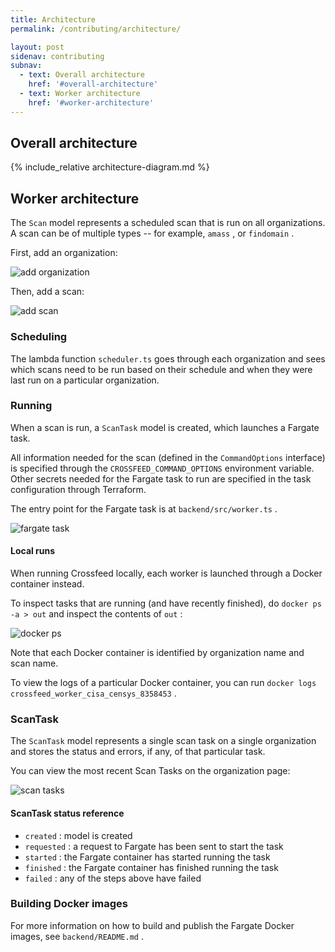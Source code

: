 ```yaml
---
title: Architecture
permalink: /contributing/architecture/

layout: post
sidenav: contributing
subnav:
  - text: Overall architecture
    href: '#overall-architecture'
  - text: Worker architecture
    href: '#worker-architecture'
---
```


## Overall architecture

<!--

To edit this graph, view this page in a browser, click on the graph, and click the "edit" button to view it in draw.io.

Once you've made changes, click File -> Embed -> HTML to get the new architecture HTML code, then put it in architecture-diagram.md.

-->

{% include_relative architecture-diagram.md %}

## Worker architecture

The `Scan` model represents a scheduled scan that is run on all organizations.
A scan can be of multiple types -- for example, `amass` , or `findomain` .

First, add an organization:

![add organization](https://github.com/cisagov/crossfeed/raw/62b27371d4a33f104452967dde1a85d1946da6c8/docs/img/add%20organization.png)

Then, add a scan:

![add scan](https://github.com/cisagov/crossfeed/raw/62b27371d4a33f104452967dde1a85d1946da6c8/docs/img/add%20scan.png)

### Scheduling

The lambda function `scheduler.ts` goes through each organization and sees which scans
need to be run based on their schedule and when they were last run on a particular organization.

### Running

When a scan is run, a `ScanTask` model is created, which launches a Fargate task.

All information needed for the scan (defined in the `CommandOptions` interface) is specified
through the `CROSSFEED_COMMAND_OPTIONS` environment variable. Other secrets needed for the Fargate
task to run are specified in the task configuration through Terraform.

The entry point for the Fargate task is at `backend/src/worker.ts` .

![fargate task](https://github.com/cisagov/crossfeed/raw/62b27371d4a33f104452967dde1a85d1946da6c8/docs/img/fargate%20task.png)

#### Local runs

When running Crossfeed locally, each worker is launched through a Docker container instead.

To inspect tasks that are running (and have recently finished), do `docker ps -a > out` and inspect the contents of `out` :

![docker ps](https://github.com/cisagov/crossfeed/raw/62b27371d4a33f104452967dde1a85d1946da6c8/docs/img/docker%20ps.png)

Note that each Docker container is identified by organization name and scan name.

To view the logs of a particular Docker container, you can run `docker logs crossfeed_worker_cisa_censys_8358453` .

### ScanTask

The `ScanTask` model represents a single scan task on a single organization and stores the status
and errors, if any, of that particular task.

You can view the most recent Scan Tasks on the organization page:

![scan tasks](https://github.com/cisagov/crossfeed/raw/62b27371d4a33f104452967dde1a85d1946da6c8/docs/img/scan%20tasks.png)

#### ScanTask status reference

- `created` : model is created
- `requested` : a request to Fargate has been sent to start the task
- `started` : the Fargate container has started running the task
- `finished` : the Fargate container has finished running the task
- `failed` : any of the steps above have failed

### Building Docker images

For more information on how to build and publish the Fargate Docker images, see `backend/README.md` .
